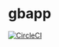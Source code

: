 # gbapp
[![CircleCI](https://circleci.com/gh/KrisTovski/gbapp/tree/master.svg?style=svg)](https://circleci.com/gh/KrisTovski/gbapp/tree/master)
